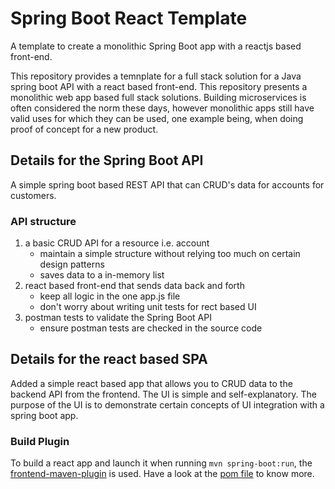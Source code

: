 # Spring Boot React Template

A template to create a monolithic Spring Boot app with a reactjs based front-end.

This repository provides a temnplate for a full stack solution for a Java spring boot API with a react based front-end. This repository 
presents a monolithic web app based full stack solutions. Building microservices is often considered the norm these days, however 
monolithic apps still have valid uses for which they can be used, one example being, when doing proof of concept for a new product. 

## Details for the Spring Boot API
A simple spring boot based REST API that can CRUD's data for accounts for customers.

### API structure
1.  a basic CRUD API for a resource i.e. account
    - maintain a simple structure without relying too much on certain design patterns
    - saves data to a in-memory list
2. react based front-end that sends data back and forth
    - keep all logic in the one app.js file
    - don't worry about writing unit tests for rect based UI
3. postman tests to validate the Spring Boot API
    - ensure postman tests are checked in the source code

## Details for the react based SPA

Added a simple react based app that allows you to CRUD data to the backend API from the frontend. The UI is simple and self-explanatory. 
The purpose of the UI is to demonstrate certain concepts of UI integration with a spring boot app.

### Build Plugin

To build a react app and launch it when running `mvn spring-boot:run`, the [frontend-maven-plugin] is used. Have a look at the [pom file] to know more.

[pom file]: https://github.com/cptdanko/spring-boot-react-template/blob/main/pom.xml#L59
[frontend-maven-plugin]: https://github.com/eirslett/frontend-maven-plugin
[Jokes API with Spring RestTemplate]: https://mydaytodo.com/how-to-build-a-jokes-client-in-java-spring-boot-with-resttemplate/
[Call Rest API with Spring WebClient]: https://mydaytodo.com/how-to-call-rest-api-with-webclient/
[Node Typescript CRUD Notes]: https://github.com/cptdanko/node_typescript_crud_notes
[AWS DynamoDB query by non-primary]: https://mydaytodo.com/how-to-query-dynamodb-with-non-primary-key-column/
[AWS DynamoDB how to]: https://mydaytodo.com/aws-dynamodb-typescript-how-to/
[frontend in the repo]: https://github.com/cptdanko/react_typescript_todo_list
[native iOS app]: https://apps.apple.com/au/app/my-day-to-do-smart-task-list/id1020072048
[AWS docs]: https://docs.aws.amazon.com/cli/latest/userguide/cli-configure-envvars.html

